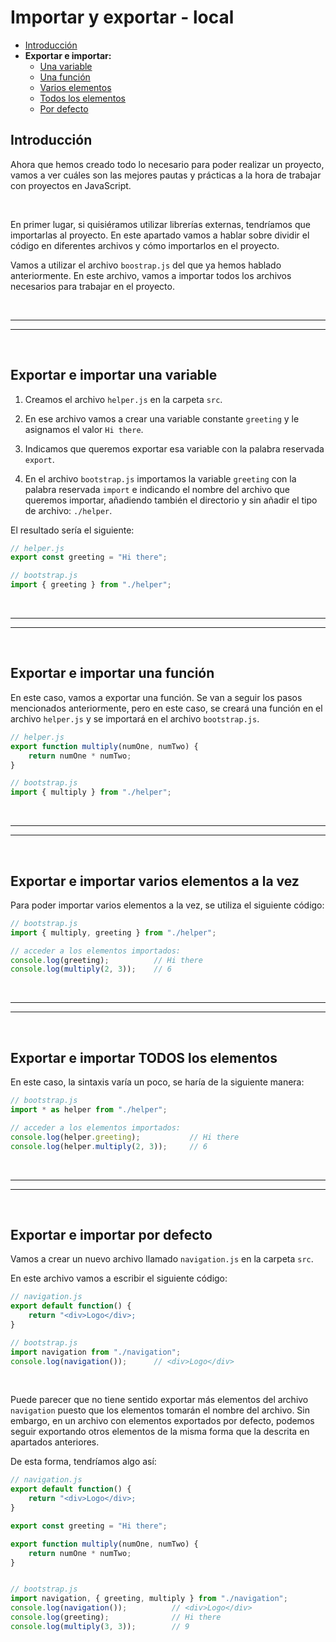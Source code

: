 # Importar y exportar - local

<div id="indice"></div>

* [Introducción](#introducción)
* **Exportar e importar:**
    * [Una variable](#exportar-e-importar-una-variable)
    * [Una función](#exportar-e-importar-una-función)
    * [Varios elementos](#exportar-e-importar-varios-elementos-a-la-vez)
    * [Todos los elementos](#exportar-e-importar-todos-los-elementos)
    * [Por defecto](#exportar-e-importar-por-defecto)



## Introducción

Ahora que hemos creado todo lo necesario para poder realizar un proyecto, vamos a ver cuáles son las mejores pautas y prácticas a la hora de trabajar con proyectos en JavaScript.

<br>

En primer lugar, si quisiéramos utilizar librerías externas, tendríamos que importarlas al proyecto. En este apartado vamos a hablar sobre dividir el código en diferentes archivos y cómo importarlos en el proyecto.

Vamos a utilizar el archivo `boostrap.js` del que ya hemos hablado anteriormente. En este archivo, vamos a importar todos los archivos necesarios para trabajar en el proyecto.


<br><hr>
<hr><br>


## Exportar e importar una variable

1. Creamos el archivo `helper.js` en la carpeta `src`.

2. En ese archivo vamos a crear una variable constante `greeting` y le asignamos el valor `Hi there`.

3. Indicamos que queremos exportar esa variable con la palabra reservada `export`.

4. En el archivo `bootstrap.js` importamos la variable `greeting` con la palabra reservada `import` e indicando el nombre del archivo que queremos importar, añadiendo también el directorio y sin añadir el tipo de archivo: `./helper`.

El resultado sería el siguiente:

```js
// helper.js
export const greeting = "Hi there";

// bootstrap.js
import { greeting } from "./helper";
```


<br><hr>
<hr><br>


## Exportar e importar una función

En este caso, vamos a exportar una función. Se van a seguir los pasos mencionados anteriormente, pero en este caso, se creará una función en el archivo `helper.js` y se importará en el archivo `bootstrap.js`.

```js
// helper.js
export function multiply(numOne, numTwo) {
    return numOne * numTwo;
}

// bootstrap.js
import { multiply } from "./helper";
```


<br><hr>
<hr><br>


## Exportar e importar varios elementos a la vez

Para poder importar varios elementos a la vez, se utiliza el siguiente código:

```js
// bootstrap.js
import { multiply, greeting } from "./helper";

// acceder a los elementos importados:
console.log(greeting);          // Hi there
console.log(multiply(2, 3));    // 6
```


<br><hr>
<hr><br>


## Exportar e importar TODOS los elementos

En este caso, la sintaxis varía un poco, se haría de la siguiente manera:

```js
// bootstrap.js
import * as helper from "./helper";

// acceder a los elementos importados:
console.log(helper.greeting);           // Hi there
console.log(helper.multiply(2, 3));     // 6
```


<br><hr>
<hr><br>


## Exportar e importar por defecto

Vamos a crear un nuevo archivo llamado `navigation.js` en la carpeta `src`.

En este archivo vamos a escribir el siguiente código:

```js
// navigation.js
export default function() {
    return "<div>Logo</div>;
}

// bootstrap.js
import navigation from "./navigation";
console.log(navigation());      // <div>Logo</div>
```

<br>

Puede parecer que no tiene sentido exportar más elementos del archivo `navigation` puesto que los elementos tomarán el nombre del archivo. Sin embargo, en un archivo con elementos exportados por defecto, podemos seguir exportando otros elementos de la misma forma que la descrita en apartados anteriores.

De esta forma, tendríamos algo así:

```js
// navigation.js
export default function() {
    return "<div>Logo</div>;
}

export const greeting = "Hi there";

export function multiply(numOne, numTwo) {
    return numOne * numTwo;
}


// bootstrap.js
import navigation, { greeting, multiply } from "./navigation";
console.log(navigation());          // <div>Logo</div>
console.log(greeting);              // Hi there
console.log(multiply(3, 3));        // 9
```
